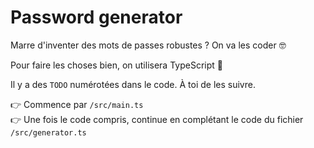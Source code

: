 # Password generator

Marre d'inventer des mots de passes robustes ? On va les coder 🤓

Pour faire les choses bien, on utilisera TypeScript 🥳

Il y a des `TODO` numérotées dans le code. À toi de les suivre.

👉 Commence par `/src/main.ts`  
👉 Une fois le code compris, continue en complétant le code du fichier `/src/generator.ts`

